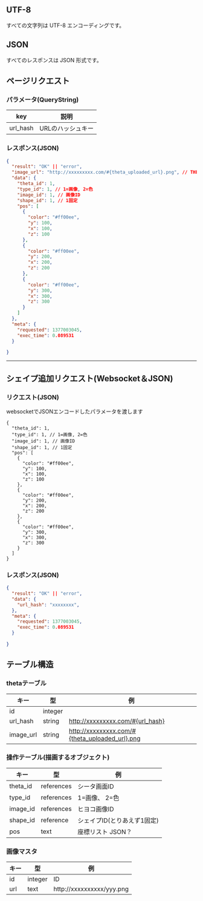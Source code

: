 ## UTF-8

すべての文字列は UTF-8 エンコーディングです。

## JSON

すべてのレスポンスは JSON 形式です。


## ページリクエスト

### パラメータ(QueryString)

| key      | 説明              |
|----------|-------------------|
| url_hash | URLのハッシュキー |


### レスポンス(JSON)

```JSON
{
  "result": "OK" || "error",
  "image_url": "http://xxxxxxxxx.com/#{theta_uploaded_url}.png", // THETAからアップロードされた画像
  "data": {
    "theta_id": 1,
    "type_id": 1, // 1=画像, 2=色
    "image_id": 1, // 画像ID
    "shape_id": 1, // 1固定
    "pos": [
      {
        "color": "#ff00ee",
        "y": 100,
        "x": 100,
        "z": 100
      },
      {
        "color": "#ff00ee",
        "y": 200,
        "x": 200,
        "z": 200
      },
      {
        "color": "#ff00ee",
        "y": 300,
        "x": 300,
        "z": 300
      }
    ]
  },
  "meta": {
    "requested": 1377003045,
    "exec_time": 0.089531    
  }
  
}
```

---


## シェイプ追加リクエスト(Websocket＆JSON)

### リクエスト(JSON)

websocketでJSONエンコードしたパラメータを渡します

```
{
  "theta_id": 1,
  "type_id": 1, // 1=画像, 2=色
  "image_id": 1, // 画像ID
  "shape_id": 1, // 1固定
  "pos": [
    {
      "color": "#ff00ee",
      "y": 100,
      "x": 100,
      "z": 100
    },
    {
      "color": "#ff00ee",
      "y": 200,
      "x": 200,
      "z": 200
    },
    {
      "color": "#ff00ee",
      "y": 300,
      "x": 300,
      "z": 300
    }
  ]
}
```

### レスポンス(JSON)

```JSON
{
  "result": "OK" || "error",
  "data": {
    "url_hash": "xxxxxxxx",
  },
  "meta": {
    "requested": 1377003045,
    "exec_time": 0.089531    
  }
  
}
```


## テーブル構造


### thetaテーブル

| キー      | 型      | 例 |
|-----------|---------|----|
| id        | integer | |
| url_hash  | string  | http://xxxxxxxxx.com/#{url_hash} |
| image_url | string  | http://xxxxxxxxx.com/#{theta_uploaded_url}.png |


### 操作テーブル(描画するオブジェクト)

| キー      | 型      | 例 |
|-----------|---------|----|
| theta_id | references | シータ画面ID
| type_id  | references | 1=画像、 2=色                 
| image_id | references | ヒヨコ画像ID 
| shape_id | reference  | シェイプID(とりあえず1固定)
| pos      | text       | 座標リスト JSON？


### 画像マスタ


| キー      | 型      | 例 |
|-----------|---------|----|
| id       | integer | ID                        |
| url      | text    | http://xxxxxxxxxx/yyy.png |
